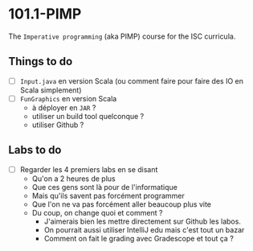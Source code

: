 # 101.1-PIMP

The `Imperative programming` (aka PIMP) course for the ISC curricula.

## Things to do
- [ ] `Input.java` en version Scala (ou comment faire pour faire des IO en Scala simplement)
- [ ] `FunGraphics` en version Scala
  - à déployer en `JAR` ?
  - utiliser un build tool quelconque ?
  - utiliser Github ?

## Labs to do
- [ ] Regarder les 4 premiers labs en se disant
  - Qu'on a 2 heures de plus
  - Que ces gens sont là pour de l'informatique
  - Mais qu'ils savent pas forcément programmer
  - Que l'on ne va pas forcément aller beaucoup plus vite
  - Du coup, on change quoi et comment ? 
    - J'aimerais bien les mettre directement sur Github les labos.
    - On pourrait aussi utiliser IntelliJ edu mais c'est tout un bazar
    - Comment on fait le grading avec Gradescope et tout ça ?